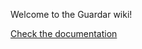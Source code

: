 Welcome to the Guardar wiki!

[Check the documentation](https://github.com/201flaviosilva/Guardar/wiki/Guardar-V1)